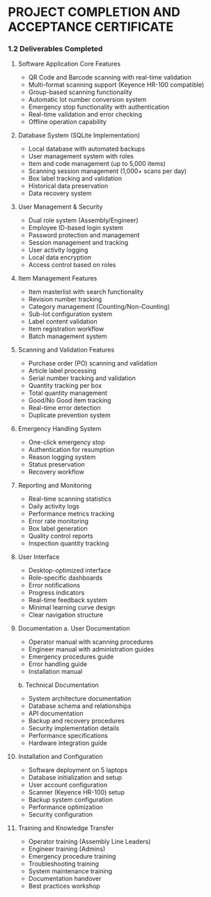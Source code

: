 # PROJECT COMPLETION AND ACCEPTANCE CERTIFICATE

### 1.2 Deliverables Completed
1. Software Application Core Features
   - QR Code and Barcode scanning with real-time validation
   - Multi-format scanning support (Keyence HR-100 compatible)
   - Group-based scanning functionality
   - Automatic lot number conversion system
   - Emergency stop functionality with authentication
   - Real-time validation and error checking
   - Offline operation capability

2. Database System (SQLite Implementation)
   - Local database with automated backups
   - User management system with roles
   - Item and code management (up to 5,000 items)
   - Scanning session management (1,000+ scans per day)
   - Box label tracking and validation
   - Historical data preservation
   - Data recovery system

3. User Management & Security
   - Dual role system (Assembly/Engineer)
   - Employee ID-based login system
   - Password protection and management
   - Session management and tracking
   - User activity logging
   - Local data encryption
   - Access control based on roles

4. Item Management Features
   - Item masterlist with search functionality
   - Revision number tracking
   - Category management (Counting/Non-Counting)
   - Sub-lot configuration system
   - Label content validation
   - Item registration workflow
   - Batch management system

5. Scanning and Validation Features
   - Purchase order (PO) scanning and validation
   - Article label processing
   - Serial number tracking and validation
   - Quantity tracking per box
   - Total quantity management
   - Good/No Good item tracking
   - Real-time error detection
   - Duplicate prevention system

6. Emergency Handling System
   - One-click emergency stop
   - Authentication for resumption
   - Reason logging system
   - Status preservation
   - Recovery workflow

7. Reporting and Monitoring
   - Real-time scanning statistics
   - Daily activity logs
   - Performance metrics tracking
   - Error rate monitoring
   - Box label generation
   - Quality control reports
   - Inspection quantity tracking

8. User Interface
   - Desktop-optimized interface
   - Role-specific dashboards
   - Error notifications
   - Progress indicators
   - Real-time feedback system
   - Minimal learning curve design
   - Clear navigation structure

9. Documentation
   a. User Documentation
      - Operator manual with scanning procedures
      - Engineer manual with administration guides
      - Emergency procedures guide
      - Error handling guide
      - Installation manual
   
   b. Technical Documentation
      - System architecture documentation
      - Database schema and relationships
      - API documentation
      - Backup and recovery procedures
      - Security implementation details
      - Performance specifications
      - Hardware integration guide

10. Installation and Configuration
    - Software deployment on 5 laptops
    - Database initialization and setup
    - User account configuration
    - Scanner (Keyence HR-100) setup
    - Backup system configuration
    - Performance optimization
    - Security configuration

11. Training and Knowledge Transfer
    - Operator training (Assembly Line Leaders)
    - Engineer training (Admins)
    - Emergency procedure training
    - Troubleshooting training
    - System maintenance training
    - Documentation handover
    - Best practices workshop 